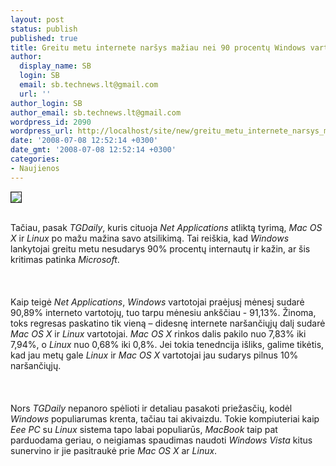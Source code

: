 ```yaml
---
layout: post
status: publish
published: true
title: Greitu metu internete naršys mažiau nei 90 procentų Windows vartotojų?
author:
  display_name: SB
  login: SB
  email: sb.technews.lt@gmail.com
  url: ''
author_login: SB
author_email: sb.technews.lt@gmail.com
wordpress_id: 2090
wordpress_url: http://localhost/site/new/greitu_metu_internete_narsys_maziau_nei_90_procentu_windows_vartotoju_/
date: '2008-07-08 12:52:14 +0300'
date_gmt: '2008-07-08 12:52:14 +0300'
categories:
- Naujienos
---
```

<div class="imgright"><img src="http://tbn0.google.com/images?q=tbn:D5m8pWukoKl5MM:http://nexus404.com/Blog/wp-content/uploads2/2007/10/internet-explorer-logo-with-pins.jpg" border="1"></div>
<p><br>Tačiau, pasak <i>TGDaily</i>, kuris cituoja <i>Net Applications</i> atliktą tyrimą, <i>Mac OS X</i> ir <i>Linux</i> po mažu mažina savo atsilikimą. Tai reiškia, kad <i>Windows</i> lankytojai greitu metu nesudarys 90% procentų internautų ir kažin, ar šis kritimas patinka <i>Microsoft</i>.<br />
<br><br />
<br>Kaip teigė <i>Net Applications</i>, <i>Windows</i> vartotojai praėjusį mėnesį sudarė 90,89% interneto vartotojų, tuo tarpu mėnesiu ankščiau - 91,13%. Žinoma, toks regresas paskatino tik vieną – didesnę internete naršančiųjų dalį sudarė <i>Mac OS X</i> ir <i>Linux</i> vartotojai. <i>Mac OS X</i> rinkos dalis pakilo nuo 7,83% iki 7,94%, o <i>Linux</i> nuo 0,68% iki 0,8%. Jei tokia tenedncija išliks, galime tikėtis, kad jau metų gale <i>Linux</i> ir <i>Mac OS X</i> vartotojai jau sudarys pilnus 10% naršančiųjų.<br />
<br><br />
<br>Nors <i>TGDaily</i> nepanoro spėlioti ir detaliau pasakoti priežasčių, kodėl <i>Windows</i> populiarumas krenta, tačiau tai akivaizdu. Tokie kompiuteriai kaip<i> Eee PC</i> su <i>Linux</i> sistema tapo labai populiarūs, <i>MacBook</i> taip pat parduodama geriau, o neigiamas spaudimas naudoti <i>Windows Vista</i> kitus sunervino ir jie pasitraukė prie <i>Mac OS X</i> ar <i>Linux</i>.<br />
<br><br />
<br><br />
<br></p>
